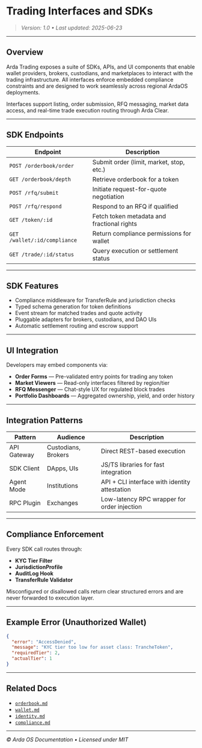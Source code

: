# Trading Interfaces and SDKs

> *Version: 1.0 • Last updated: 2025-06-23*

---

## Overview

Arda Trading exposes a suite of SDKs, APIs, and UI components that enable wallet providers, brokers, custodians, and marketplaces to interact with the trading infrastructure. All interfaces enforce embedded compliance constraints and are designed to work seamlessly across regional ArdaOS deployments.

Interfaces support listing, order submission, RFQ messaging, market data access, and real-time trade execution routing through Arda Clear.

---

## SDK Endpoints

| Endpoint | Description |
|----------|-------------|
| `POST /orderbook/order` | Submit order (limit, market, stop, etc.) |
| `GET /orderbook/depth` | Retrieve orderbook for a token |
| `POST /rfq/submit` | Initiate request-for-quote negotiation |
| `POST /rfq/respond` | Respond to an RFQ if qualified |
| `GET /token/:id` | Fetch token metadata and fractional rights |
| `GET /wallet/:id/compliance` | Return compliance permissions for wallet |
| `GET /trade/:id/status` | Query execution or settlement status |

---

## SDK Features

- Compliance middleware for TransferRule and jurisdiction checks
- Typed schema generation for token definitions
- Event stream for matched trades and quote activity
- Pluggable adapters for brokers, custodians, and DAO UIs
- Automatic settlement routing and escrow support

---

## UI Integration

Developers may embed components via:

- **Order Forms** — Pre-validated entry points for trading any token
- **Market Viewers** — Read-only interfaces filtered by region/tier
- **RFQ Messenger** — Chat-style UX for regulated block trades
- **Portfolio Dashboards** — Aggregated ownership, yield, and order history

---

## Integration Patterns

| Pattern | Audience | Description |
|---------|----------|-------------|
| API Gateway | Custodians, Brokers | Direct REST-based execution |
| SDK Client | DApps, UIs | JS/TS libraries for fast integration |
| Agent Mode | Institutions | API + CLI interface with identity attestation |
| RPC Plugin | Exchanges | Low-latency RPC wrapper for order injection |

---

## Compliance Enforcement

Every SDK call routes through:

- **KYC Tier Filter**
- **JurisdictionProfile**
- **AuditLog Hook**
- **TransferRule Validator**

Misconfigured or disallowed calls return clear structured errors and are never forwarded to execution layer.

---

## Example Error (Unauthorized Wallet)

```json
{
  "error": "AccessDenied",
  "message": "KYC tier too low for asset class: TrancheToken",
  "requiredTier": 2,
  "actualTier": 1
}
```

---

## Related Docs

- [`orderbook.md`](./orderbook.md)
- [`wallet.md`](../arda-core/wallet.md)
- [`identity.md`](../arda-core/identity.md)
- [`compliance.md`](./compliance.md)

---

*© Arda OS Documentation • Licensed under MIT*
